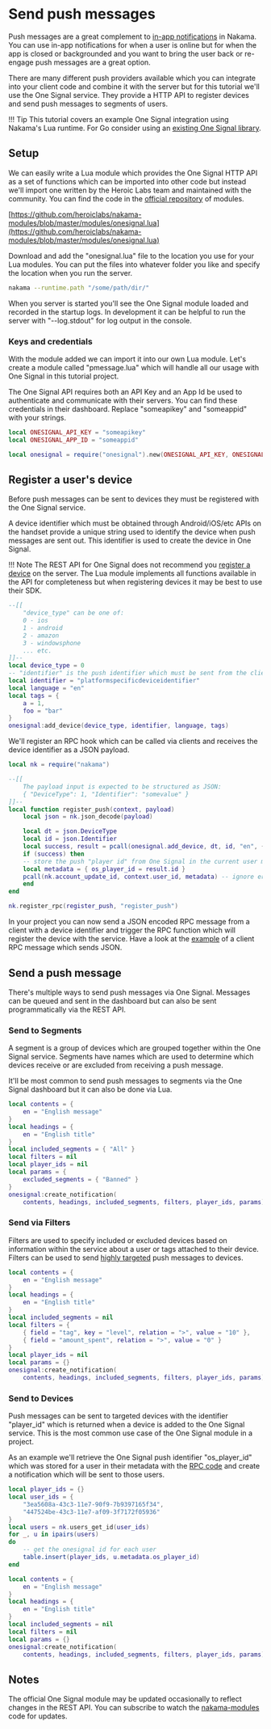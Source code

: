 # Send push messages

Push messages are a great complement to [in-app notifications](social-in-app-notifications.md) in Nakama. You can use in-app notifications for when a user is online but for when the app is closed or backgrounded and you want to bring the user back or re-engage push messages are a great option.

There are many different push providers available which you can integrate into your client code and combine it with the server but for this tutorial we'll use the One Signal service. They provide a HTTP API to register devices and send push messages to segments of users.

!!! Tip
    This tutorial covers an example One Signal integration using Nakama's Lua runtime. For Go consider using an [existing One Signal library](https://godoc.org/github.com/tbalthazar/onesignal-go).

## Setup

We can easily write a Lua module which provides the One Signal HTTP API as a set of functions which can be imported into other code but instead we'll import one written by the Heroic Labs team and maintained with the community. You can find the code in the <a href="https://github.com/heroiclabs/nakama-modules" target="\_blank">official repository</a> of modules.

[https://github.com/heroiclabs/nakama-modules/blob/master/modules/onesignal.lua](https://github.com/heroiclabs/nakama-modules/blob/master/modules/onesignal.lua)

Download and add the "onesignal.lua" file to the location you use for your Lua modules. You can put the files into whatever folder you like and specify the location when you run the server.

```bash
nakama --runtime.path "/some/path/dir/"
```

When you server is started you'll see the One Signal module loaded and recorded in the startup logs. In development it can be helpful to run the server with "--log.stdout" for log output in the console.

### Keys and credentials

With the module added we can import it into our own Lua module. Let's create a module called "pmessage.lua" which will handle all our usage with One Signal in this tutorial project.

The One Signal API requires both an API Key and an App Id be used to authenticate and communicate with their servers. You can find these credentials in their dashboard. Replace "someapikey" and "someappid" with your strings.

```lua
local ONESIGNAL_API_KEY = "someapikey"
local ONESIGNAL_APP_ID = "someappid"

local onesignal = require("onesignal").new(ONESIGNAL_API_KEY, ONESIGNAL_APP_ID)
```

## Register a user's device

Before push messages can be sent to devices they must be registered with the One Signal service.

A device identifier which must be obtained through Android/iOS/etc APIs on the handset provide a unique string used to identify the device when push messages are sent out. This identifier is used to create the device in One Signal.

!!! Note
    The REST API for One Signal does not recommend you <a href="https://documentation.onesignal.com/v3.0/reference#add-a-device" target="\_blank">register a device</a> on the server. The Lua module implements all functions available in the API for completeness but when registering devices it may be best to use their SDK.

```lua
--[[
    "device_type" can be one of:
    0 - ios
    1 - android
    2 - amazon
    3 - windowsphone
    ... etc.
]]--
local device_type = 0
-- "identifier" is the push identifier which must be sent from the client
local identifier = "platformspecificdeviceidentifier"
local language = "en"
local tags = {
    a = 1,
    foo = "bar"
}
onesignal:add_device(device_type, identifier, language, tags)
```

We'll register an RPC hook which can be called via clients and receives the device identifier as a JSON payload.

```lua
local nk = require("nakama")

--[[
    The payload input is expected to be structured as JSON:
    { "DeviceType": 1, "Identifier": "somevalue" }
]]--
local function register_push(context, payload)
    local json = nk.json_decode(payload)

    local dt = json.DeviceType
    local id = json.Identifier
    local success, result = pcall(onesignal.add_device, dt, id, "en", {})
    if (success) then
    -- store the push "player id" from One Signal in the current user metadata
    local metadata = { os_player_id = result.id }
    pcall(nk.account_update_id, context.user_id, metadata) -- ignore errors
    end
end

nk.register_rpc(register_push, "register_push")
```

In your project you can now send a JSON encoded RPC message from a client with a device identifier and trigger the RPC function which will register the device with the service. Have a look at the [example](runtime-code-basics.md#an-example-module) of a client RPC message which sends JSON.

## Send a push message

There's multiple ways to send push messages via One Signal. Messages can be queued and sent in the dashboard but can also be sent programmatically via the REST API.

### Send to Segments

A segment is a group of devices which are grouped together within the One Signal service. Segments have names which are used to determine which devices receive or are excluded from receiving a push message.

It'll be most common to send push messages to segments via the One Signal dashboard but it can also be done via Lua.

```lua
local contents = {
    en = "English message"
}
local headings = {
    en = "English title"
}
local included_segments = { "All" }
local filters = nil
local player_ids = nil
local params = {
    excluded_segments = { "Banned" }
}
onesignal:create_notification(
    contents, headings, included_segments, filters, player_ids, params)
```

### Send via Filters

Filters are used to specify included or excluded devices based on information within the service about a user or tags attached to their device. Filters can be used to send <a href="https://documentation.onesignal.com/v3.0/reference#section-send-to-users-based-on-filters" target="\_blank">highly targeted</a> push messages to devices.

```lua
local contents = {
    en = "English message"
}
local headings = {
    en = "English title"
}
local included_segments = nil
local filters = {
    { field = "tag", key = "level", relation = ">", value = "10" },
    { field = "amount_spent", relation = ">", value = "0" }
}
local player_ids = nil
local params = {}
onesignal:create_notification(
    contents, headings, included_segments, filters, player_ids, params)
```

### Send to Devices

Push messages can be sent to targeted devices with the identifier "player_id" which is returned when a device is added to the One Signal service. This is the most common use case of the One Signal module in a project.

As an example we'll retrieve the One Signal push identifier "os_player_id" which was stored for a user in their metadata with the [RPC code](#register-a-users-device) and create a notification which will be sent to those users.

```lua
local player_ids = {}
local user_ids = {
    "3ea5608a-43c3-11e7-90f9-7b9397165f34",
    "447524be-43c3-11e7-af09-3f7172f05936"
}
local users = nk.users_get_id(user_ids)
for _, u in ipairs(users)
do
    -- get the onesignal id for each user
    table.insert(player_ids, u.metadata.os_player_id)
end

local contents = {
    en = "English message"
}
local headings = {
    en = "English title"
}
local included_segments = nil
local filters = nil
local params = {}
onesignal:create_notification(
    contents, headings, included_segments, filters, player_ids, params)
```

## Notes

The official One Signal module may be updated occasionally to reflect changes in the REST API. You can subscribe to watch the [nakama-modules](https://github.com/heroiclabs/nakama-modules) code for updates.
